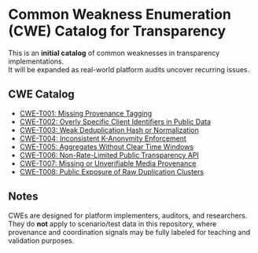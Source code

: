 # Common Weakness Enumeration (CWE) Catalog for Transparency

This is an **initial catalog** of common weaknesses in transparency implementations.  
It will be expanded as real-world platform audits uncover recurring issues.

## CWE Catalog

- [CWE-T001: Missing Provenance Tagging](./CWE-T001.md)
- [CWE-T002: Overly Specific Client Identifiers in Public Data](./CWE-T002.md)
- [CWE-T003: Weak Deduplication Hash or Normalization](./CWE-T003.md)
- [CWE-T004: Inconsistent K-Anonymity Enforcement](./CWE-T004.md)
- [CWE-T005: Aggregates Without Clear Time Windows](./CWE-T005.md)
- [CWE-T006: Non-Rate-Limited Public Transparency API](./CWE-T006.md)
- [CWE-T007: Missing or Unverifiable Media Provenance](./CWE-T007.md)
- [CWE-T008: Public Exposure of Raw Duplication Clusters](./CWE-T008.md)

## Notes

CWEs are designed for platform implementers, auditors, and researchers.  
They do **not** apply to scenario/test data in this repository, where provenance and coordination signals may be fully labeled for teaching and validation purposes.
